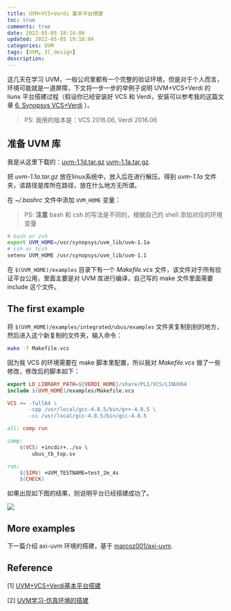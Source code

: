 ```yaml
---
title: UVM+VCS+Verdi 基本平台搭建
toc: true
comments: true
date: 2022-05-05 18:14:00
updated: 2022-05-05 19:18:04
categories: UVM
tags: [UVM, IC_design]
description:
---
```


这几天在学习 UVM，一般公司里都有一个完整的验证环境，但是对于个人而言，环境可能就是一道屏障，下文将一步一步的举例子说明 UVM+VCS+Verdi 的 liunx 平台搭建过程（假设你已经安装好 VCS 和 Verdi，安装可以参考我的这篇文章 [6. Synopsys VCS+Verdi](https://zhouyuqian.com/2021/03/07/VirtuosoOnUbuntu/#synopsys-vcsverdi) ）。

<!--more-->

> PS: 我用的版本是：VCS 2016.06, Verdi 2016.06

## 准备 UVM 库

我是从这里下载的：[uvm-1.1d.tar.gz](https://bbs.eetop.cn/forum.php?mod=attachment&aid=NjE3MDIzfDVhN2IzNTZmfDE2NTE3NDQzOTh8MTc3MDcyNHw0ODEyNDM%3D) [uvm-1.1a.tar.gz](https://bbs.eetop.cn/forum.php?mod=attachment&aid=NjE3MDIyfGI4MmNhNWQyfDE2NTE3NDQzOTh8MTc3MDcyNHw0ODEyNDM%3D).

把 *uvm-1.1a.tar.gz* 放在linux系统中，放入后在进行解压。得到 *uvm-1.1a* 文件夹，该路径是库所在路径，放在什么地方无所谓。

在 *~/.bashrc* 文件中添加 `UVM_HOME` 变量：

> PS: **注意** bash 和 csh 的写法是不同的，根据自己的 shell 添加对应的环境变量

~~~bash
# bash or zsh
export UVM_HOME=/usr/synopsys/uvm_lib/uvm-1.1a
# csh or tcsh
setenv UVM_HOME /usr/synopsys/uvm_lib/uvm-1.1
~~~

在 `$(UVM_HOME)/examples` 目录下有一个 *Makefile.vcs* 文件，该文件对于所有验证平台公用，里面主要是对 UVM 库进行编译，自己写的 make 文件里面需要 include 这个文件。

## The first example

将 `$(UVM_HOME)/examples/integrated/ubus/examples` 文件夹复制到别的地方，然后进入这个新复制的文件夹，输入命令：

~~~bash
make -f Makefile.vcs
~~~

因为我 VCS 的环境需要在 make 脚本里配置，所以我对 *Makefile.vcs* 做了一些修改，修改后的脚本如下：

~~~Makefile
export LD_LIBRARY_PATH=${VERDI_HOME}/share/PLI/VCS/LINUX64
include $(UVM_HOME)/examples/Makefile.vcs

VCS += -full64 \
	   -cpp /usr/local/gcc-4.8.5/bin/g++-4.8.5 \
	   -cc /usr/local/gcc-4.8.5/bin/gcc-4.8.5

all: comp run

comp:
	$(VCS) +incdir+../sv \
		ubus_tb_top.sv

run:
	$(SIMV) +UVM_TESTNAME=test_2m_4s
	$(CHECK)
~~~

如果出现如下图的结果，则说明平台已经搭建成功了。

![](https://pic.zhouyuqian.com/img/202205051904944.png)

## More examples

下一篇介绍 axi-uvm 环境的搭建，基于 [marcoz001/axi-uvm](https://github.com/marcoz001/axi-uvm).

## Reference

[1] [UVM+VCS+Verdi基本平台搭建](https://bbs.eetop.cn/thread-481243-1-1.html)

[2] [UVM学习-仿真环境的搭建](https://zhuanlan.zhihu.com/p/138405443)

